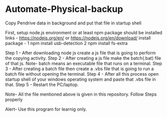 # Automate-Physical-backup

Copy Pendrive data in background and put that file in startup shell

First, setup node.js environment or at least npm package should be installed links - https://nodejs.org/en/ or https://nodejs.org/en/download/ install package - 1 npm install usb-detection 2 npm install fs-extra

Step 1 - After downloading node js create a js file that is going to perform the copying activity. Step 2 - After creating a js file make the batch(.bat) file of that js. Note- batch means an executable file that runs on a terminal. Step 3 - After creating a batch file then create a .vbs file that is going to run a batch file without opening the terminal. Step 4 - After all this process open startup shell of your windows operating system and paste that .vbs file in that. Step 5 - Restart the PC/laptop.

Note- All the file mentioned above is given in this repository. Follow Steps properly

Alert- Use this program for learnig only.
